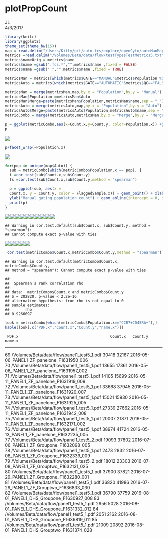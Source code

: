 # plotPropCount
JL  
4/3/2017  


```r
library(knitr)
library(ggplot2)
theme_set(theme_bw(15))
map = read.delim("/Users/Kitty/git/auto-fcs/explore/openCyto/autoManMap.txt",stringsAsFactors = FALSE,sep = "\t") 
metrics =read.delim("/Volumes/Beta/data/flow/testTypesTestMetrics5.txt",stringsAsFactors = FALSE,sep = "\t") 
metrics$nameOrig = metrics$name
metrics$name =gsub(".fcs.*","",metrics$name ,fixed = FALSE)
metrics$name =gsub(" ","",metrics$name ,fixed = TRUE)

metricsMan = metrics[which(metrics$GATE=="MANUAL"&metrics$Population %in% map$Manual&metrics$METRIC=="count"),]
metricsAuto = metrics[which(metrics$GATE=="AUTOMATIC"&metrics$QC=="FALSE"&metrics$Population %in% map$Auto&metrics$METRIC=="count"),]

metricsMan = merge(metricsMan,map,by.x = "Population",by.y = "Manual")
metricsMan$Population =metricsMan$Auto
metricsMan$Merge=paste(metricsMan$Population,metricsMan$name,sep = "_")
metricsAuto = merge(metricsAuto,map,by.x = "Population",by.y = "Auto")
metricsAuto$Merge=paste(metricsAuto$Population,metricsAuto$name,sep = "_")
metricCombo = merge(metricsAuto,metricsMan,by.x = "Merge",by.y = "Merge")

p = ggplot(metricCombo,aes(x=Count.x,y=Count.y, color=Population.x)) +geom_point()+xlab("Autogating population count")+ylab("Manual gating population count")+geom_abline(intercept = 0, slope = 1) 
p 
```

![](plotPropCount_files/figure-html/setup-1.png)<!-- -->

```r
p+facet_wrap(~Population.x)
```

![](plotPropCount_files/figure-html/setup-2.png)<!-- -->

```r
for(pop in unique(map$Auto)) {
  sub = metricCombo[which(metricCombo$Population.x == pop), ]
  t =cor.test(sub$Count.x,sub$Count.y)
  ts =cor.test(sub$Count.x,sub$Count.y,method = "spearman")

  p = ggplot(sub, aes(x =
  Count.x, y = Count.y, color = FlaggedSample.x)) + geom_point() + xlab("Autogating population count") +
  ylab("Manual gating population count") + geom_abline(intercept = 0, slope = 1)+ labs(title = paste(pop,"n=",length(sub$Count.x),"- pearson r =",signif(t$estimate,4),"- spearman r =",signif(ts$estimate,4)))
  print(p)
}
```

![](plotPropCount_files/figure-html/setup-3.png)<!-- -->![](plotPropCount_files/figure-html/setup-4.png)<!-- -->![](plotPropCount_files/figure-html/setup-5.png)<!-- -->![](plotPropCount_files/figure-html/setup-6.png)<!-- -->![](plotPropCount_files/figure-html/setup-7.png)<!-- -->![](plotPropCount_files/figure-html/setup-8.png)<!-- -->![](plotPropCount_files/figure-html/setup-9.png)<!-- -->![](plotPropCount_files/figure-html/setup-10.png)<!-- -->![](plotPropCount_files/figure-html/setup-11.png)<!-- -->![](plotPropCount_files/figure-html/setup-12.png)<!-- -->

```
## Warning in cor.test.default(sub$Count.x, sub$Count.y, method = "spearman"):
## Cannot compute exact p-value with ties
```

![](plotPropCount_files/figure-html/setup-13.png)<!-- -->![](plotPropCount_files/figure-html/setup-14.png)<!-- -->![](plotPropCount_files/figure-html/setup-15.png)<!-- -->![](plotPropCount_files/figure-html/setup-16.png)<!-- -->![](plotPropCount_files/figure-html/setup-17.png)<!-- -->

```r
 cor.test(metricCombo$Count.x,metricCombo$Count.y,method = "spearman")
```

```
## Warning in cor.test.default(metricCombo$Count.x, metricCombo$Count.y,
## method = "spearman"): Cannot compute exact p-value with ties
```

```
## 
## 	Spearman's rank correlation rho
## 
## data:  metricCombo$Count.x and metricCombo$Count.y
## S = 202820, p-value < 2.2e-16
## alternative hypothesis: true rho is not equal to 0
## sample estimates:
##       rho 
## 0.9266097
```

```r
look = metricCombo[which(metricCombo$Population.x=="CCR7+CD45RA+"),]
kable(look[,c("PDF.x","Count.x","Count.y","name.x")])
```

     PDF.x                                         Count.x   Count.y  name.x                                      
---  -------------------------------------------  --------  --------  --------------------------------------------
69   /Volumes/Beta/data/flow/panel1_test5_1.pdf      30418     32167  2016-05-06_PANEL1_ZF_panelone_F1631950_006  
70   /Volumes/Beta/data/flow/panel1_test5_1.pdf      13655     17361  2016-05-06_PANEL1_ZF_panelone_F1631957_002  
71   /Volumes/Beta/data/flow/panel1_test5_1.pdf      14105     15699  2016-05-11_PANEL1_ZF_panelone_F1631919_009  
72   /Volumes/Beta/data/flow/panel1_test5_1.pdf      33668     37945  2016-05-11_PANEL1_ZF_panelone_F1631920_007  
73   /Volumes/Beta/data/flow/panel1_test5_1.pdf      15021     15930  2016-05-11_PANEL1_ZF_panelone_F1631925_005  
74   /Volumes/Beta/data/flow/panel1_test5_1.pdf      27339     27662  2016-05-11_PANEL1_ZF_panelone_F1631942_008  
75   /Volumes/Beta/data/flow/panel1_test5_1.pdf      20007     21871  2016-05-11_PANEL1_ZF_panelone_F1632171_002  
76   /Volumes/Beta/data/flow/panel1_test5_1.pdf      38974     41724  2016-05-13_PANEL1_ZF_panelone_F1632235_005  
77   /Volumes/Beta/data/flow/panel1_test5_2.pdf      19093     37802  2016-07-06_PANEL1_ZF_Groupone_F1632098_005  
78   /Volumes/Beta/data/flow/panel1_test5_1.pdf       2473      2832  2016-07-08_PANEL1_ZF_Groupone_F1632339_009  
79   /Volumes/Beta/data/flow/panel1_test5_2.pdf      18012     23303  2016-07-08_PANEL1_ZF_Grouptwo_F1632131_025  
80   /Volumes/Beta/data/flow/panel1_test5_1.pdf      37900     37821  2016-07-29_PANEL1_ZF_Groupone_F1632280_001  
81   /Volumes/Beta/data/flow/panel1_test5_1.pdf      36820     41986  2016-07-29_PANEL1_ZF_Grouptwo_F1636833_030  
82   /Volumes/Beta/data/flow/panel1_test5_1.pdf      36790     37759  2016-08-01_PANEL1_DHS_Groupone_F1630927_008 
83   /Volumes/Beta/data/flow/panel1_test5_1.pdf       2956      5028  2016-08-01_PANEL1_DHS_Groupone_F1631332_012 
84   /Volumes/Beta/data/flow/panel1_test5_1.pdf       2051      2162  2016-08-01_PANEL1_DHS_Groupone_F1636819_011 
85   /Volumes/Beta/data/flow/panel1_test5_1.pdf      21009     20892  2016-08-01_PANEL1_DHS_Grouptwo_F1631374_028 

